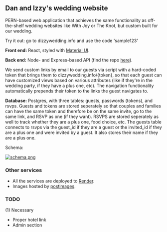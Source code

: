 ## Dan and Izzy's wedding website
PERN-based web application that achieves the same functionality as off-the-shelf wedding websites like With Joy or The Knot, but custom built for our wedding.

Try it out: go to dizzywedding.info and use the code 'sample123'

**Front end:** React, styled with [Material UI](https://mui.com/material-ui/).

**Back end:** Node- and Express-based API (find the repo [here](https://github.com/danme-l/dizzy-wedding-back)). 

We send custom links by email to our guests via script with a hard-coded token that brings them to dizzywedding.info/{token}, so that each guest can have customized views based on various attributes (like if they're in the wedding party, if they have a plus one, etc). The navigation functionality automatically prepends their token to the links the guest navigates to.

**Database:** Postgres, with three tables: guests, passwords (tokens), and rsvps. 
Guests and tokens are stored seperately so that couples and families can have the same token and therefore be on the same invite, go to the same link, and RSVP as one (if they want). RSVPS are stored seperately as well to track whether they are a plus one, food choice, etc. The guests table connects to rsvps via the guest_id if they are a guest or the invited_id if they are a plus one and were invited by a guest. It also stores their name if they are a plus one.

Schema:

[![schema.png](https://i.postimg.cc/wBVdnsPK/schema.png)](https://postimg.cc/7Cfc2bwX)

### Other services
* All the services are deployed to [Render](https://render.com/).
* Images hosted by [postimages](https://postimages.org/).

### TODO
(1) Necessary
* Proper hotel link
* Admin section
